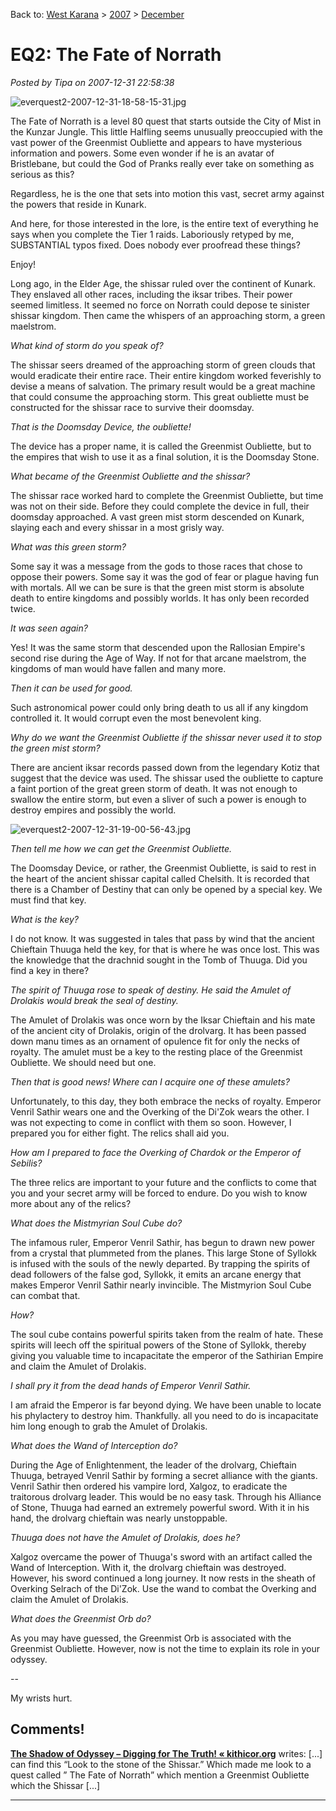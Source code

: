 Back to: [West Karana](/posts/westkarana.md) > [2007](/posts/2007/westkarana.md) > [December](./westkarana.md)
# EQ2: The Fate of Norrath

*Posted by Tipa on 2007-12-31 22:58:38*

![everquest2-2007-12-31-18-58-15-31.jpg](../../../uploads/2007/12/everquest2-2007-12-31-18-58-15-31.jpg)

The Fate of Norrath is a level 80 quest that starts outside the City of Mist in the Kunzar Jungle. This little Halfling seems unusually preoccupied with the vast power of the Greenmist Oubliette and appears to have mysterious information and powers. Some even wonder if he is an avatar of Bristlebane, but could the God of Pranks really ever take on something as serious as this?

Regardless, he is the one that sets into motion this vast, secret army against the powers that reside in Kunark.

And here, for those interested in the lore, is the entire text of everything he says when you complete the Tier 1 raids. Laboriously retyped by me, SUBSTANTIAL typos fixed. Does nobody ever proofread these things?

Enjoy!

Long ago, in the Elder Age, the shissar ruled over the continent of Kunark. They enslaved all other races, including the iksar tribes. Their power seemed limitless. It seemed no force on Norrath could depose te sinister shissar kingdom. Then came the whispers of an approaching storm, a green maelstrom.

*What kind of storm do you speak of?*

The shissar seers dreamed of the approaching storm of green clouds that would eradicate their entire race. Their entire kingdom worked feverishly to devise a means of
salvation. The primary result would be a great machine that could consume the approaching storm. This great oubliette must be constructed for the shissar race to survive their doomsday.

*That is the Doomsday Device, the oubliette!*

The device has a proper name, it is called the Greenmist Oubliette, but to the empires that wish to use it as a final solution, it is the Doomsday Stone.

*What became of the Greenmist Oubliette and the shissar?*

The shissar race worked hard to complete the Greenmist Oubliette, but time was not on their side. Before they could complete the device in full, their doomsday approached. A
vast green mist storm descended on Kunark, slaying each and every shissar in a most grisly way.

*What was this green storm?*

Some say it was a message from the gods to those races that chose to oppose their powers. Some say it was the god of fear or plague having fun with mortals. All we can be sure is that the green mist storm is absolute death to entire kingdoms and possibly worlds. It has only been recorded twice.

*It was seen again?*

Yes! It was the same storm that descended upon the Rallosian Empire's second rise during the Age of Way. If not for that arcane maelstrom, the kingdoms of man would have fallen and many more.

*Then it can be used for good.*

Such astronomical power could only bring death to us all if any kingdom controlled it. It would corrupt even the most benevolent king.

*Why do we want the Greenmist Oubliette if the shissar never used it to stop the green mist storm?*

There are ancient iksar records passed down from the legendary Kotiz that suggest that the device was used. The shissar used the oubliette to capture a faint portion of 
the great green storm of death. It was not enough to swallow the entire storm, but even a sliver of such a power is enough to destroy empires and possibly the world.

![everquest2-2007-12-31-19-00-56-43.jpg](../../../uploads/2007/12/everquest2-2007-12-31-19-00-56-43.jpg)

*Then tell me how we can get the Greenmist Oubliette.*

The Doomsday Device, or rather, the Greenmist Oubliette, is said to rest in the heart of the ancient shissar capital called Chelsith. It is recorded that there is a Chamber of Destiny
that can only be opened by a special key. We must find that key.

*What is the key?*

I do not know. It was suggested in tales that pass by wind that the ancient Chieftain Thuuga held the key, for that is where he was once lost. This was the knowledge that the 
drachnid sought in the Tomb of Thuuga. Did you find a key in there?

*The spirit of Thuuga rose to speak of destiny. He said the Amulet of Drolakis would break the seal of destiny.*

The Amulet of Drolakis was once worn by the Iksar Chieftain and his mate of the ancient city of Drolakis, origin of the drolvarg. It has been passed down manu times as an
ornament of opulence fit for only the necks of royalty. The amulet must be a key to the resting place of the Greenmist Oubliette. We should need but one.

*Then that is good news! Where can I acquire one of these amulets?*

Unfortunately, to this day, they both embrace the necks of royalty. Emperor Venril Sathir wears one and the Overking of the Di'Zok wears the other. I was not expecting to come
in conflict with them so soon. However, I prepared you for either fight. The relics shall aid you.

*How am I prepared to face the Overking of Chardok or the Emperor of Sebilis?*

The three relics are important to your future and the conflicts to come that you and your secret army will be forced to endure. Do you wish to know more about any of the relics?

*What does the Mistmyrian Soul Cube do?*

The infamous ruler, Emperor Venril Sathir, has begun to drawn new power from a crystal that plummeted from the planes. This large Stone of Syllokk is infused with the souls of the newly departed. By trapping the spirits of dead followers of the false god, Syllokk, it emits an arcane energy that makes Emperor Venril Sathir nearly invincible. The Mistmyrion Soul Cube can combat that.

*How?*

The soul cube contains powerful spirits taken from the realm of hate. These spirits will leech off the spiritual powers of the Stone of Syllokk, thereby giving you valuable time to incapacitate the emperor of the Sathirian Empire and claim the Amulet of Drolakis.

*I shall pry it from the dead hands of Emperor Venril Sathir.*

I am afraid the Emperor is far beyond dying. We have been unable to locate his phylactery to destroy him. Thankfully. all you need to do is incapacitate him long enough to grab the Amulet of Drolakis.

*What does the Wand of Interception do?*

During the Age of Enlightenment, the leader of the drolvarg, Chieftain Thuuga, betrayed Venril Sathir by forming a secret alliance with the giants. Venril Sathir then ordered his vampire lord, Xalgoz, to eradicate the traitorous drolvarg leader. This would be no easy task. Through his Alliance of Stone, Thuuga had earned an extremely powerful sword. With it in his hand, the drolvarg chieftain was nearly unstoppable.

*Thuuga does not have the Amulet of Drolakis, does he?*

Xalgoz overcame the power of Thuuga's sword with an artifact called the Wand of Interception. With it, the drolvarg chieftain was destroyed. However, his sword
continued a long journey. It now rests in the sheath of Overking Selrach of the Di'Zok. Use the wand to combat the Overking and claim the Amulet of Drolakis.

*What does the Greenmist Orb do?*

As you may have guessed, the Greenmist Orb is associated with the Greenmist Oubliette. However, now is not the time to explain its role in your odyssey.

--

My wrists hurt.

## Comments!

**[The Shadow of Odyssey &#8211; Digging for The Truth! &laquo; kithicor.org](http://kithicor.org/2008/04/the-shadow-of-odyssey-digging-for-the-truth/)** writes: [...] can find this “Look to the stone of the Shissar.” Which made me look to a quest called ” The Fate of Norrath” which mention a Greenmist Oubliette which the Shissar [...]

---

